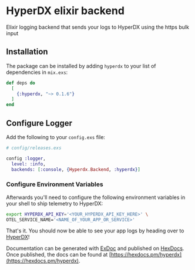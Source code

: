 # HyperDX elixir backend
Elixir logging backend that sends your logs to HyperDX using the https bulk input 

## Installation

The package can be installed by adding `hyperdx` to your list of dependencies in `mix.exs`:

```elixir
def deps do
  [
    {:hyperdx, "~> 0.1.6"}
  ]
end
```

## Configure Logger
Add the following to your `config.exs` file:

```elixir
# config/releases.exs

config :logger,
  level: :info,
  backends: [:console, {Hyperdx.Backend, :hyperdx}]
```

### Configure Environment Variables

Afterwards you'll need to configure the following environment variables in your
shell to ship telemetry to HyperDX:

```sh
export HYPERDX_API_KEY='<YOUR_HYPERDX_API_KEY_HERE>' \
OTEL_SERVICE_NAME='<NAME_OF_YOUR_APP_OR_SERVICE>'
```

That's it. You should now be able to see your app logs by heading over to [HyperDX](https://hyperdx.io)!

Documentation can be generated with [ExDoc](https://github.com/elixir-lang/ex_doc)
and published on [HexDocs](https://hexdocs.pm). Once published, the docs can
be found at [https://hexdocs.pm/hyperdx](https://hexdocs.pm/hyperdx).
